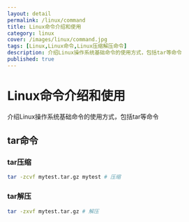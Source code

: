 ```yaml
---
layout: detail
permalink: /linux/command
title: Linux命令介绍和使用
category: linux
cover: /images/linux/command.jpg
tags: [Linux,Linux命令,Linux压缩解压命令]
description: 介绍Linux操作系统基础命令的使用方式，包括tar等命令
published: true
---
```


# Linux命令介绍和使用

介绍Linux操作系统基础命令的使用方式，包括tar等命令

## tar命令

### tar压缩
```bash
tar -zcvf mytest.tar.gz mytest # 压缩
```

### tar解压
```bash
tar -zxvf mytest.tar.gz # 解压
```
